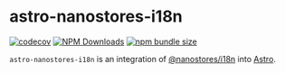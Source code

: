 # astro-nanostores-i18n

[![codecov](https://codecov.io/github/openscript/astro-nanostores-i18n/graph/badge.svg?token=O2UYXUDEOT)](https://codecov.io/github/openscript/astro-nanostores-i18n)
[![NPM Downloads](https://img.shields.io/npm/dw/astro-nanostores-i18n)](https://npmjs.org/astro-nanostores-i18n)
[![npm bundle size](https://img.shields.io/bundlephobia/min/astro-nanostores-i18n)](https://npmjs.org/astro-nanostores-i18n)

`astro-nanostores-i18n` is an integration of [@nanostores/i18n](https://github.com/nanostores/i18n) into [Astro](https://astro.build/).
